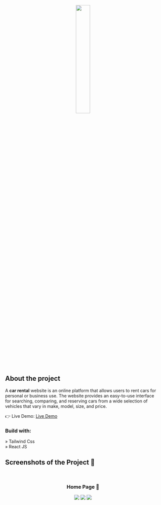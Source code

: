 <div align='center'><img style="width:30%" src='https://user-images.githubusercontent.com/105128267/218077760-5694a4ac-4e37-4de7-b31f-268ccd27400a.png'/></div>

<h2>About the project</h2>

  <p>A <b>car rental</b> website is an online platform that allows users to rent cars for personal or business use. The website provides an easy-to-use interface for searching, comparing, and reserving cars from a wide selection of vehicles that vary in make, model, size, and price.</p>
  
👉 Live Demo: <a href='https://car-rental-topaz-eta.vercel.app/'>Live Demo</a>

<h3>Build with:</h3>

» Tailwind Css <br>
» React JS

<h2>Screenshots of the Project 📸</h2>
<br>
<h3 align='center'>Home Page 🏡</h3>

<div align='center'>
<img src='https://github.com/preetam4276/Car-Rental/assets/145972363/4544a18d-558e-4652-a1cf-bb8ccbb896d7'>
<img src='https://github.com/preetam4276/Car-Rental/assets/145972363/16e61ede-aec1-4f2c-b6a4-fda80b697eca'>
<img src='https://github.com/preetam4276/Car-Rental/assets/145972363/a70a10b3-63b6-44f3-9785-25aeb21ab024'>


</div>
